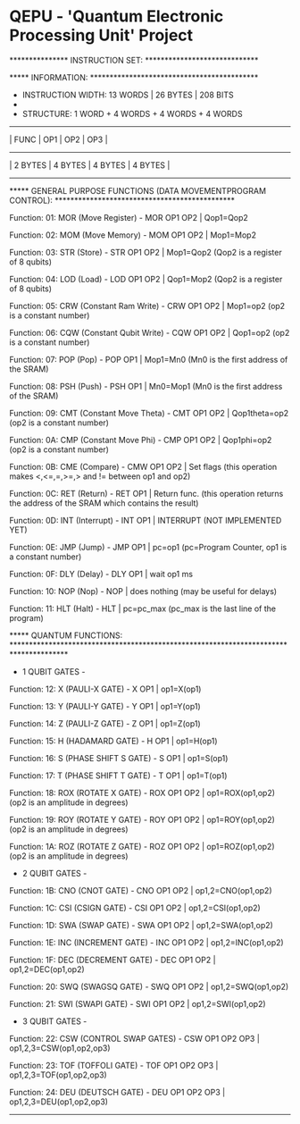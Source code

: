 QEPU - 'Quantum Electronic Processing Unit' Project
====
*************** INSTRUCTION SET: *****************************

***** INFORMATION: *******************************************
- INSTRUCTION WIDTH: 13 WORDS | 26 BYTES | 208 BITS
- 
- STRUCTURE: 1 WORD + 4 WORDS + 4 WORDS + 4 WORDS

_________________________________________

|   FUNC  |   OP1   |   OP2   |    OP3  |

-----------------------------------------

| 2 BYTES | 4 BYTES | 4 BYTES | 4 BYTES |

-----------------------------------------


***** GENERAL PURPOSE FUNCTIONS (DATA MOVEMENTPROGRAM CONTROL): **********************************************

Function: 01: MOR (Move Register) 		 -	MOR OP1 OP2 | Qop1=Qop2

Function: 02: MOM (Move Memory)   		 -	MOM OP1 OP2 | Mop1=Mop2

Function: 03: STR (Store)		  		 -	STR OP1 OP2 | Mop1=Qop2 	(Qop2 is a register of 8 qubits)

Function: 04: LOD (Load)		  		 -  LOD OP1 OP2	| Qop1=Mop2 	(Qop2 is a register of 8 qubits)

Function: 05: CRW (Constant Ram Write)   -  CRW OP1 OP2 | Mop1=op2  	(op2 is a constant number)

Function: 06: CQW (Constant Qubit Write) -  CQW OP1 OP2 | Qop1=op2  	(op2 is a constant number)

Function: 07: POP (Pop)					 -  POP OP1 	| Mop1=Mn0  	(Mn0 is the first address of the SRAM) 

Function: 08: PSH (Push)				 -	PSH OP1		| Mn0=Mop1  	(Mn0 is the first address of the SRAM)

Function: 09: CMT (Constant Move Theta)	 -	CMT OP1 OP2 | Qop1theta=op2 (op2 is a constant number)

Function: 0A: CMP (Constant Move Phi)	 -  CMP OP1 OP2 | Qop1phi=op2   (op2 is a constant number)

Function: 0B: CME (Compare)				 -  CMW OP1 OP2 | Set flags     (this operation makes <,<=,=,>=,> and != between op1 and op2)

Function: 0C: RET (Return)				 -	RET OP1 	| Return func.  (this operation returns the address of the SRAM which contains the result)

Function: 0D: INT (Interrupt)			 -  INT OP1 	| INTERRUPT     (NOT IMPLEMENTED YET)

Function: 0E: JMP (Jump) 				 -  JMP OP1     | pc=op1        (pc=Program Counter, op1 is a constant number)

Function: 0F: DLY (Delay)				 - 	DLY OP1     | wait op1 ms   

Function: 10: NOP (Nop) 				 -	NOP         | does nothing  (may be useful for delays)

Function: 11: HLT (Halt) 				 -  HLT         | pc=pc_max     (pc_max is the last line of the program)


***** QUANTUM FUNCTIONS: **************************************************************************************

* 1 QUBIT GATES -

Function: 12:  X (PAULI-X GATE)			 - X OP1 		| op1=X(op1)

Function: 13:  Y (PAULI-Y GATE)			 - Y OP1 		| op1=Y(op1)

Function: 14:  Z (PAULI-Z GATE)			 - Z OP1 		| op1=Z(op1)

Function: 15:  H (HADAMARD GATE)		 - H OP1 		| op1=H(op1)

Function: 16:  S (PHASE SHIFT S GATE)	 - S OP1 		| op1=S(op1)

Function: 17:  T (PHASE SHIFT T GATE)	 - T OP1 		| op1=T(op1)

Function: 18:  ROX (ROTATE X GATE)		 - ROX OP1 OP2 	| op1=ROX(op1,op2) (op2 is an amplitude in degrees)

Function: 19:  ROY (ROTATE Y GATE)		 - ROY OP1 OP2  | op1=ROY(op1,op2) (op2 is an amplitude in degrees)

Function: 1A:  ROZ (ROTATE Z GATE) 		 - ROZ OP1 OP2  | op1=ROZ(op1,op2) (op2 is an amplitude in degrees)


* 2 QUBIT GATES -

Function: 1B:  CNO (CNOT GATE) 			 - CNO OP1 OP2 	| op1,2=CNO(op1,op2)

Function: 1C:  CSI (CSIGN GATE)		     - CSI OP1 OP2  | op1,2=CSI(op1,op2)

Function: 1D:  SWA (SWAP GATE)			 - SWA OP1 OP2  | op1,2=SWA(op1,op2)

Function: 1E:  INC (INCREMENT GATE)		 - INC OP1 OP2 	| op1,2=INC(op1,op2)

Function: 1F:  DEC (DECREMENT GATE)		 - DEC OP1 OP2 	| op1,2=DEC(op1,op2)

Function: 20:  SWQ (SWAGSQ GATE)		 - SWQ OP1 OP2 	| op1,2=SWQ(op1,op2)

Function: 21:  SWI (SWAPI GATE)			 - SWI OP1 OP2 	| op1,2=SWI(op1,op2)


* 3 QUBIT GATES -

Function: 22:  CSW (CONTROL SWAP GATES)	 - CSW OP1 OP2 OP3	| op1,2,3=CSW(op1,op2,op3)

Function: 23:  TOF (TOFFOLI GATE)		 - TOF OP1 OP2 OP3 	| op1,2,3=TOF(op1,op2,op3)

Function: 24:  DEU (DEUTSCH GATE)		 - DEU OP1 OP2 OP3 	| op1,2,3=DEU(op1,op2,op3)

****************************************************************************************************************
